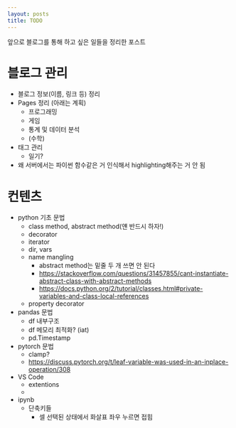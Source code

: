 ```yaml
---
layout: posts
title: TODO
---
```


앞으로 블로그를 통해 하고 싶은 일들을 정리한 포스트

# 블로그 관리

- 블로그 정보(이름, 링크 등) 정리
- Pages 정리 (아래는 계획)
  - 프로그래밍
  - 게임
  - 통계 및 데이터 분석
  - (수학)
- 태그 관리
  - 일기?
- 왜 서버에서는 파이썬 함수같은 거 인식해서 highlighting해주는 거 안 됨

# 컨텐츠

- python 기초 문법
  - class method, abstract method(얜 반드시 하자!)
  - decorator
  - iterator
  - dir, vars
  - name mangling
    - abstract method는 밑줄 두 개 쓰면 안 된다
    - https://stackoverflow.com/questions/31457855/cant-instantiate-abstract-class-with-abstract-methods
    - https://docs.python.org/2/tutorial/classes.html#private-variables-and-class-local-references
  - property decorator
- pandas 문법
  - df 내부구조
  - df 메모리 최적화? (iat)
  - pd.Timestamp
- pytorch 문법
  - clamp?
  - https://discuss.pytorch.org/t/leaf-variable-was-used-in-an-inplace-operation/308
- VS Code
  - extentions
  - 
- ipynb
  - 단축키들
    - 셀 선택된 상태에서 화살표 좌우 누르면 접힘